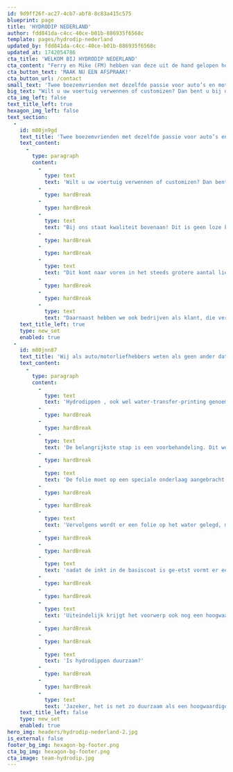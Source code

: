 ```yaml
---
id: 9d9ff26f-ac27-4cb7-abf8-8c83a415c575
blueprint: page
title: 'HYDRODIP NEDERLAND'
author: fdd841da-c4cc-40ce-b01b-886935f6568c
template: pages/hydrodip-nederland
updated_by: fdd841da-c4cc-40ce-b01b-886935f6568c
updated_at: 1742054786
cta_title: 'WELKOM BIJ HYDRODIP NEDERLAND'
cta_content: "Ferry en Mike (FM) hebben van deze uit de hand gelopen hobby hun werk gemaakt.                 Ferry is al jaren werkzaam in de autobusiness en heeft een passie voor motoren.                 Mike heeft al jaren ervaring met coatings en detailing. Daarnaast heeft hij een eindeloze passie voor                 auto's en motoren.                 Nu hebben zij hun krachten gebundeld en FM Car Treatments opgezet om uw voertuig te laten stralen als                 nooit tevoren!"
cta_button_text: 'MAAK NU EEN AFSPRAAK!'
cta_button_url: /contact
small_text: 'Twee boezemvrienden met dezelfde passie voor auto’s en motoren wilden graag een droom verwezenlijken.'
big_text: "Wilt u uw voertuig verwennen of customizen? Dan bent u bij ons aan het goede adres! Of u nu particulier bent of eigenaar van een wagenpark, wij verzorgen uw voertuigen met uiterste precisie. U bent bij ons aan het juiste adres voor het laten opleven van uw auto. Bij ons staat kwaliteit bovenaan! Dit is geen loze kreet, maar wordt dagelijks door ons nagestreefd bij onze werkzaamheden. Wij zijn geen bedrijf voor het 'snelle poetswerk', zoals dit voor en door autobedrijven vaak de gewoonte is, maar we kunnen ons met recht een echte 'detailer' noemen, die zich richt op kwalitatief, hoogwaardig werk.Dit komt naar voren in het steeds grotere aantal liefhebbers dat ons bedrijf weet te vinden. Van liefhebbers van klassieke auto's die hun bijzondere bezit koesteren, tot diegenen die hun nieuwere wagens in mooie en daardoor waardevaste en prettige gebruiksstaat willen houden of brengen. Daarnaast hebben we ook bedrijven als klant, die verzorgd en professioneel met hun bedrijfswagen voor de dag willen komen. En zeg nou zelf: in een schone, kwalitatief mooi verzorgde auto is het fijn rijden en vertoeven! De investering in tijd en geld die er tegenover staat, betaalt zich ook terug in de hogere waarde die de auto houdt, wanneer deze in goede conditie blijft. Ook gloednieuwe auto's behandelen wij, rechtstreeks vanuit óf zelfs nog in de showroom!"
cta_img_left: false
text_title_left: true
hexagon_img_left: false
text_section:
  -
    id: m80jn9gd
    text_title: 'Twee boezemvrienden met dezelfde passie voor auto’s en motoren wilden graag een droom verwezenlijken.'
    text_content:
      -
        type: paragraph
        content:
          -
            type: text
            text: 'Wilt u uw voertuig verwennen of customizen? Dan bent u bij ons aan het goede adres! Of u nu particulier bent of eigenaar van een wagenpark, wij verzorgen uw voertuigen met uiterste precisie. U bent bij ons aan het juiste adres voor het laten opleven van uw auto. '
          -
            type: hardBreak
          -
            type: hardBreak
          -
            type: text
            text: "Bij ons staat kwaliteit bovenaan! Dit is geen loze kreet, maar wordt dagelijks door ons nagestreefd bij onze werkzaamheden. Wij zijn geen bedrijf voor het 'snelle poetswerk', zoals dit voor en door autobedrijven vaak de gewoonte is, maar we kunnen ons met recht een echte 'detailer' noemen, die zich richt op kwalitatief, hoogwaardig werk.  "
          -
            type: hardBreak
          -
            type: hardBreak
          -
            type: text
            text: "Dit komt naar voren in het steeds grotere aantal liefhebbers dat ons bedrijf weet te vinden. Van liefhebbers van klassieke auto's die hun bijzondere bezit koesteren, tot diegenen die hun nieuwere wagens in mooie en daardoor waardevaste en prettige gebruiksstaat willen houden of brengen.  "
          -
            type: hardBreak
          -
            type: hardBreak
          -
            type: text
            text: "Daarnaast hebben we ook bedrijven als klant, die verzorgd en professioneel met hun bedrijfswagen voor de dag willen komen. En zeg nou zelf; in een schone, kwalitatief mooi verzorgde auto is het fijn rijden en vertoeven! De investering in tijd en geld die er tegenover staat, betaalt zich ook terug in de hogere waarde die de auto houdt, wanneer deze in goede conditie blijft. Ook gloednieuwe auto's behandelen wij; rechtstreeks vanuit óf zelfs nog in de showroom!"
    text_title_left: true
    type: new_set
    enabled: true
  -
    id: m80jnn87
    text_title: 'Wij als auto/motorliefhebbers weten als geen ander dat een auto een waardevol en trots bezit is waar je zuinig op bent.'
    text_content:
      -
        type: paragraph
        content:
          -
            type: text
            text: 'Hydrodippen , ook wel water-transfer-printing genoemd, is een vorm van 3D printen, waarbij elke gewenste print kan worden overgebracht op een voorwerp. Dit gebeurt door middel van wateroverdracht, waardoor elk randje en kantjesnetjes omsloten wordt. Hierdoor kan men hele lastige vormen printen waar je met andere techniken niet bij kan. Denk bijvoorbeeld aan een rooster of een velg.'
          -
            type: hardBreak
          -
            type: hardBreak
          -
            type: text
            text: 'De belangrijkste stap is een voorbehandeling. Dit wordt vaak onderschat, maar is de meest tijdrovende fase. Lichte schadeherstel-werkzaamheden vallen hier ook onder.'
          -
            type: hardBreak
          -
            type: text
            text: 'De folie moet op een speciale onderlaag aangebracht worden voor het beste resultaat. Aangezien de meeste folies voor een deel transparant zijn, is de basiskleur bepalend voor het eindresultaat. Deze basiskleur kan een enkelvoudige kleur zijn, maar ook bijvoorbeeld een kleurverloop of parelmoer effect hebben. Ook speciale kameleon kleuren zijn mogelijk'
          -
            type: hardBreak
          -
            type: hardBreak
          -
            type: text
            text: 'Vervolgens wordt er een folie op het water gelegd, met een print. Deze folie lost op, waardoor enkel de print op het wateroppervlak blijft drijven. Dan laat men het voorwerp in het water zakken, hierdoor hecht de inkt zich aan het voorwerp.'
          -
            type: hardBreak
          -
            type: hardBreak
          -
            type: text
            text: 'nadat de inkt in de basiscoat is ge-etst vormt er een intensief spoel en droogproces.'
          -
            type: hardBreak
          -
            type: hardBreak
          -
            type: text
            text: 'Uiteindelijk krijgt het voorwerp ook nog een hoogwaardige UV-bestendige blanke finish, naar wens hoogglans of mat kan zijn. Dot zorgt voor een perfecte eindresultaat.'
          -
            type: hardBreak
          -
            type: hardBreak
          -
            type: text
            text: 'Is hydrodippen duurzaam?'
          -
            type: hardBreak
          -
            type: hardBreak
          -
            type: text
            text: 'Jazeker, het is net zo duurzaam als een hoogwaardige autolak op een moderne auto. We gebruiken enkel hoogwaardige producten en professionele gereedschappen, zoals in de automotive-schadeherstel.'
    text_title_left: false
    type: new_set
    enabled: true
hero_img: headers/hydrodip-nederland-2.jpg
is_external: false
footer_bg_img: hexagon-bg-footer.png
cta_bg_img: hexagon-bg-footer.png
cta_image: team-hydrodip.jpg
---
```

